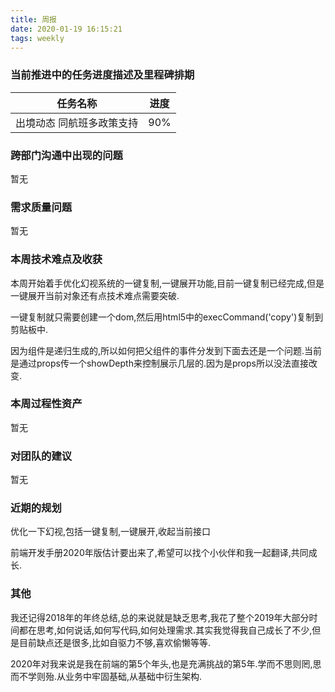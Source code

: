 ```yaml
---
title: 周报
date: 2020-01-19 16:15:21
tags: weekly
---
```


### 当前推进中的任务进度描述及里程碑排期

任务名称 | 进度
--- | ---
出境动态 同航班多政策支持 | 90%


### 跨部门沟通中出现的问题

暂无

### 需求质量问题

暂无

### 本周技术难点及收获

本周开始着手优化幻视系统的一键复制,一键展开功能,目前一键复制已经完成,但是一键展开当前对象还有点技术难点需要突破.

一键复制就只需要创建一个dom,然后用html5中的execCommand('copy')复制到剪贴板中.

因为组件是递归生成的,所以如何把父组件的事件分发到下面去还是一个问题.当前是通过props传一个showDepth来控制展示几层的.因为是props所以没法直接改变.

### 本周过程性资产

暂无

### 对团队的建议

暂无

### 近期的规划

优化一下幻视,包括一键复制,一键展开,收起当前接口

前端开发手册2020年版估计要出来了,希望可以找个小伙伴和我一起翻译,共同成长.

### 其他

我还记得2018年的年终总结,总的来说就是缺乏思考,我花了整个2019年大部分时间都在思考,如何说话,如何写代码,如何处理需求.其实我觉得我自己成长了不少,但是目前缺点还是很多,比如自驱力不够,喜欢偷懒等等.

2020年对我来说是我在前端的第5个年头,也是充满挑战的第5年.学而不思则罔,思而不学则殆.从业务中牢固基础,从基础中衍生架构.